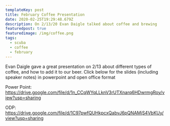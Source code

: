 ```yaml
---
templateKey: post
title: February Coffee Presentation
date: 2020-02-25T19:29:48.679Z
description: On 2/13/20 Evan Daigle talked about coffee and brewing
featuredpost: true
featuredimage: /img/coffee.png
tags:
  - scuba
  - coffee
  - february
---
```

Evan Daigle gave a great presentation on 2/13 about different types of coffee, and how to add it to our beer.  Click below for the slides (including speaker notes) in powerpoint and open office format

Power Point: <https://drive.google.com/file/d/1n_CCqWYqLLknV3rUTXnarq6HDwrmgRoy/view?usp=sharing>

ODP: <https://drive.google.com/file/d/1C97pwfQUHkpcxQabvJ6pQNAMjS4VbKUy/view?usp=sharing>
